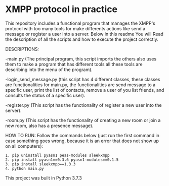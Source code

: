# XMPP protocol in practice

This repository includes a functional program that manages the XMPP's protocol with too many tools
for make differents actions like send a message or register a user into a server. Below in this readme 
You will Read the description of all the scripts and how to execute the project correctly.

DESCRIPTIONS:

  -main.py (The principal program, this script imports the others also uses them to make a program that has different tools
  all these tools are describing into the menu of the program).

  -login_send_message.py (this script has 4 different classes, these classes are functionalities for main.py, the functionalities are
  send message to a specific user, print the list of contacts, remove a user of you list friends, and consults the status of a 
  specific user).
  
  -register.py (This script has the functionality of register a new user into the server).
  
  -room.py (This script has the functionality of creating a new room or join a new room, also has a presence message).
  
  HOW TO RUN:
    Follow the commands below (just run the first command in case something goes wrong, because it is an error that does not show up on all computers):

    1. pip uninstall pyasn1 peas-modules sleekxmpp
    2. pip install pyasn1==0.3.6 pyasn1-modules==0.1.5 
    3. pip install sleekxmpp==1.3.3
    4. python main.py
    
This project was built in Python 3.7.3
